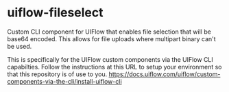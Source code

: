 # uiflow-fileselect
Custom CLI component for UIFlow that enables file selection that will be base64 encoded. This allows for file uploads where multipart binary can't be used.

This is specifically for the UIFlow custom components via the UIFlow CLI capabilties. Follow the instructions at this URL to setup your environment so that this repository is of use to you.
https://docs.uiflow.com/uiflow/custom-components-via-the-cli/install-uiflow-cli
